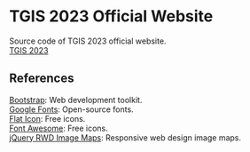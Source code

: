 # TGIS 2023 Official Website
Source code of TGIS 2023 official website.  
[TGIS 2023](https://tgis2023.geomatics.ncku.edu.tw/)


## References

[Bootstrap](https://getbootstrap.com/): Web development toolkit.  
[Google Fonts](https://fonts.google.com/): Open-source fonts.  
[Flat Icon](https://www.flaticon.com/): Free icons.  
[Font Awesome](https://fontawesome.com/): Free icons.  
[jQuery RWD Image Maps](https://github.com/stowball/jQuery-rwdImageMaps): Responsive web design image maps.